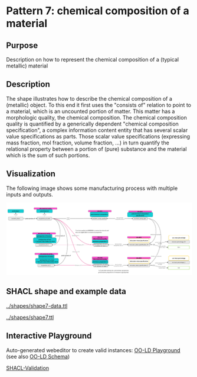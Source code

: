 # Pattern 7: chemical composition of a material
## Purpose
Description on how to represent the chemical composition of a (typical metallic) material

## Description
The shape illustrates how to describe the chemical composition of a (metallic) object. To this end it first uses the "consists of" relation to point to a material, which is an uncounted portion of matter. This matter has a morphologic quality, the chemical composition. The chemical composition quality is quantified by a generically dependent "chemical composition specification", a complex information content entity that has several scalar value specifications as parts. Those scalar value specifications (expressing mass fraction, mol fraction, volume fraction, ...) in turn quantify the relational property between a portion of (pure) substance and the material which is the sum of such portions. 

## Visualization
The following image shows some manufacturing process with multiple inputs and outputs.

<img src="https://github.com/materialdigital/core-ontology/blob/develop-3.0.0/patterns/pattern7.png?raw=true" alt="pattern7 image" width="750"/>

## SHACL shape and example data
[../shapes/shape7-data.ttl](../shapes/shape7-data.ttl)

[../shapes/shape7.ttl](../shapes/shape7.ttl)

## Interactive Playground
Auto-generated webeditor to create valid instances: [OO-LD Playground](https://oo-ld.github.io/playground-yaml/?data=N4Ig9gDgLglmB2BnEAuUMDGCA2MBGqIAZglAIYDuApomALZUCsIANOHgFZUZQD62ZAJ5gArlELwwAJzplsrEIgwALKrNSgAAlnhQqAD3FpwFeShDKoUCCgD0tio4B0FAMxPpAc1sAmAAx%2BPrZ%2BAOy2YKYAxApSACZEhJbWdg7Obh5S3gCMAJx5wUE%2BPgC0cUTFiIK6ZPrFSNFs%2BnRmFlY29o4ULu5etgAaALIAMra5OQActvBkDIgQZBhUCvqIsYltKZ3dGd7%2Bfln9wwDKKmpkDSBlyOZJ7ald6b17fsEHZRWnshdgeDAaIJoYGsbht7BARFJsB48GBcHgpGQpIIduEYbYAPIAIQAkrwFJoIFIqEQYPpUFApCIqABfNgQOixLDrayITauIEo%2BmxWxYWz4vBkRBLEEstkc3pcnlgWx6RBQPlsKCCCDCgFKlUKIGEQFrNgweDgoxaLXmH4wFABAI%2BHKufHq1U6kC08BiQ3%2FR2m34Wy3WnJ25UOrXU50AEiwdAYukIJ1UsgABCQpHGyHGuVgUAMyPAREQFlAIfrPAAFKRgRaIZCKmBQbCqktlmiVkD2wg%2FLg8GJUACOIhgROBAG1mwHNbqQPq3WxRNYxCAALp00sqqSwGj%2FFvGWA11UAFRHbFiNAwUhg0Dg8EIe5VcbjYCIcagyhgiDj%2BrlWcWCg3igphc7ZFidF4GwQRyUpKgD2JMgRGwIwQDTMAMyzHM8wLeBi1LctkGdE1QC3WtCGxAARL8R3MOUT3QhRD1zGC4MJBsKyyJ09QNWdN2rAjzGxNjxEVMiQERBFQLYRNZDgoVax4HxNT0OhrjwgSKL%2FNgw3oSM4J4uMiTkOMKGkbBYmTCAIFwDAyFgBAX0fMAhVvThuCgPTREMuM8CoOM6DAQ9sFrIzBTjRARBhByeFvJMiCoKBTiMohSzoB9VDjABrSRTCoWJPA8zwEQgZQFCobM6FQIc20c5ip1CqAZMq9soFtOdnTofVsTk64sjYER4BgHsqFatRrgpKlINo2CSvYOqKomxyZMaqdXXYxSNXMIShAUMSLMISSZtkgb1041V0QWpyACUaFEKRy1I5af0ozwCqK8ayp4LI%2FAUZ6oCyKaPqyWampatrUA6kAup6ql%2BvksDhpAGjoLGlBSqq1752DZ1EGUCJeCoKRSyka5x10bG83PL9Y1VGEwCgCiyAgAAWBQyA4GooYgkBkqoKgIF4BAqDvXgADc5Cpa5c2wIVnQ4WgL03ASEKQ7Ncx4NCMMYpsTXgzDGymid2MRyb3qq2b5pnIw9fKt7GupIA%3D%3D%3D) (see also [OO-LD Schema](https://github.com/OO-LD/schema))

[SHACL-Validation](https://shacl-playground.zazuko.com/#shapesGraph=%40prefix+rdf%3A+++%3Chttp%3A%2F%2Fwww.w3.org%2F1999%2F02%2F22-rdf-syntax-ns%23%3E+.%0A%40prefix+sh%3A++++%3Chttp%3A%2F%2Fwww.w3.org%2Fns%2Fshacl%23%3E+.%0A%40prefix+xsd%3A+++%3Chttp%3A%2F%2Fwww.w3.org%2F2001%2FXMLSchema%23%3E+.%0A%40prefix+rdfs%3A++%3Chttp%3A%2F%2Fwww.w3.org%2F2000%2F01%2Frdf-schema%23%3E+.%0A%40prefix+ex%3A++++%3Chttp%3A%2F%2Fwww.example.org%2F%23%3E+.%0A%40prefix+owl%3A+++%3Chttp%3A%2F%2Fwww.w3.org%2F2002%2F07%2Fowl%23%3E+.%0A%40prefix+pmd%3A+++%3Chttps%3A%2F%2Fw3id.org%2Fpmd%2Fco%2F%3E+.%0A%0Aex%3APattern1%0A++++a+sh%3ANodeShape+%3B%0A++++sh%3AtargetClass++pmd%3AManufacturingProcess+%3B+%0A++++sh%3Aproperty+%5B++++++++++++%0A++++++++sh%3Apath+%3Chttp%3A%2F%2Fpurl.obolibrary.org%2Fobo%2FOBI_0000293%3E+%3B++++++++%0A++++++++sh%3AminCount+1+%3B%0A++++%5D+%3B%0A++++sh%3Aproperty+%5B++++++++++++%0A++++++++sh%3Apath+%3Chttp%3A%2F%2Fpurl.obolibrary.org%2Fobo%2FOBI_0000299%3E+%3B+++++++%0A++++++++sh%3AminCount+1+%3B%0A++++%5D+%3B%0A+++%0A+++%23+sh%3Aclosed+true+%3B%0A+++%23+sh%3AignoredProperties+%28+rdf%3Atype+owl%3AtopDataProperty+owl%3AtopObjectProperty+%29+%3B%0A++++.%0A+%23%23%23%23%23%23+add+SHACL+vocabulary+%23%23%23%23%23%23+%0A&dataGraph=%7B%0A++%22%40context%22%3A+%7B%0A++++%22owl%22%3A+%22http%3A%2F%2Fwww.w3.org%2F2002%2F07%2Fowl%23%22%2C%0A++++%22rdf%22%3A+%22http%3A%2F%2Fwww.w3.org%2F1999%2F02%2F22-rdf-syntax-ns%23%22%2C%0A++++%22xml%22%3A+%22http%3A%2F%2Fwww.w3.org%2FXML%2F1998%2Fnamespace%22%2C%0A++++%22xsd%22%3A+%22http%3A%2F%2Fwww.w3.org%2F2001%2FXMLSchema%23%22%2C%0A++++%22rdfs%22%3A+%22http%3A%2F%2Fwww.w3.org%2F2000%2F01%2Frdf-schema%23%22%2C%0A++++%22obi%22%3A+%7B%0A++++++%22%40id%22%3A+%22http%3A%2F%2Fpurl.obolibrary.org%2Fobo%2FOBI_%22%2C%0A++++++%22%40prefix%22%3A+true%0A++++%7D%2C%0A++++%22pmdco%22%3A+%22https%3A%2F%2Fw3id.org%2Fpmd%2Fco%2F%22%2C%0A++++%22%40base%22%3A+%22https%3A%2F%2Fw3id.org%2Fpmd%2Fco%2Ftest%2F%22%2C%0A++++%22type%22%3A+%22%40type%22%2C%0A++++%22id%22%3A+%22%40id%22%2C%0A++++%22input%22%3A+%7B%0A++++++%22%40id%22%3A+%22obi%3A0000293%22%2C%0A++++++%22%40type%22%3A+%22%40id%22%0A++++%7D%2C%0A++++%22output%22%3A+%7B%0A++++++%22%40id%22%3A+%22obi%3A0000299%22%2C%0A++++++%22%40type%22%3A+%22%40id%22%0A++++%7D%0A++%7D%2C%0A++%22type%22%3A+%22pmdco%3AManufacturingProcess%22%2C%0A++%22id%22%3A+%22process1%22%2C%0A++%22input%22%3A+%5B%0A++++%22object1%22%2C%0A++++%22object2%22%0A++%5D%2C%0A++%22output%22%3A+%5B%0A++++%22object10%22%0A++%5D%0A%7D&shapesGraphFormat=text%2Fturtle&dataGraphFormat=application%2Fld%2Bjson)

